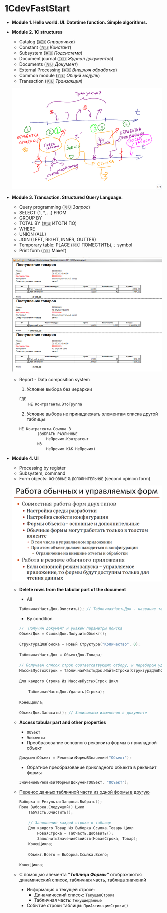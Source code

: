 # 1CdevFastStart

+ **Module 1. Hello world. UI. Datetime function. Simple algorithms.**

+ **Module 2. 1C structures**
    + Catalog (🇷🇺 *Справочики*)
    + Constant (🇷🇺 *Констант*)
    + Subsystem (🇷🇺 *Подсистема*)
    + Document journal (🇷🇺 *Журнал документов*)
    + Documents (🇷🇺 *Документ*)
    + External Processing (🇷🇺 *Внешняя обработка*)
    + Common module (🇷🇺 *Общий модуль*)
    + Transaction (🇷🇺 *Транзакция*)

    ![Alt text](./M2P9/M2C9TRANSACTION.png)

+ **Module 3. Transaction. Structured Query Language.**
    + Query programming (🇷🇺 *Запрос*)
    + SELECT (1, *, ...) FROM
    + GROUP BY
    + TOTAL BY (🇷🇺 ИТОГИ ПО)
    + WHERE
    + UNION (ALL)
    + JOIN (LEFT, RIGHT, INNER, OUTTER)
    + Temporary table: PLACE (🇷🇺 ПОМЕСТИТЬ), `;` symbol
    + Print form (🇷🇺 Макет)

    ![Alt text](./M3P7/M3P71-result.PNG)

    + Report - Data composition system
        
        1. Условие выбора без иерархии
        ```sql
        ГДЕ
            НЕ Контрагенты.ЭтоГруппа
        ```
        2. Условие выбора не принадлежать элементам списка другой таблицы
        ```
        НЕ Контрагенты.Ссылка В
                (ВЫБРАТЬ РАЗЛИЧНЫЕ
                    НеПрочих.Контрагент
                ИЗ
                    НеПрочих КАК НеПрочих)
        ```

+ **Module 4. UI**
    + Processing by register
    + Subsystem, command
    + Form objects: `ОСНОВНЫЕ` & `ДОПОЛНИТЕЛЬНЫЕ` (second opinion form)

    ![Alt text](./M4P3/WorkingForm.png)

    + **Delete rows from the tabular part of the document**
        + All
        ```cpp
        ТабличнаяЧастьДок.Очистить(); // ТабличнаяЧастьДок - название табличного поля
        ```
        + By condition
        ```cpp
        //  Получим документ и укажем параметры поиска 
        ОбъектДок = СсылкаДок.ПолучитьОбъект(); 
        
        СтруктураДляПоиска = Новый Структура("Количество", 0); 
        
        ТабличнаяЧастьДок = ОбъектДок.Товары; 
        
        // Получаем список строк соответсвтвующих отбору, и перебором удаляем
        МассивПустыхСтрок = ТабличнаяЧастьДок.НайтиСтроки(СтруктураДляПоиска); 
        
        Для каждого Строка Из МассивПустыхСтрок Цикл 
        
            ТабличнаяЧастьДок.Удалить(Строка); 
        
        КонецЦикла; 
        
        ОбъектДок.Записать(); // Записываем изменения в документе
        ```
    + **Access tabular part and other properties**
        + `Объект`
        + `Элементы`
        + Преобразование основного реквизита формы в прикладной объект
        ```cpp
        ДокументОбъект = РеквизитФормыВЗначение("Объект");
        ```
        + Обратное преобразование прикладного объекта в реквизит формы
        ```cpp
        ЗначениеВРеквизитФормы(ДокументОбъект, "Объект");
        ```
    + [Перенос данных табличной части из одной формы в другую](https://www.1s-up.ru/programmnaja-obrabotka-tablichnyh-chastej-obektov-v-1s-8-3/)
        ```cpp
        Выборка = РезультатЗапроса.Выбрать();
        Пока Выборка.Следующий() Цикл
            ТабЧасть.Очистить();

            // Заполнение каждой строки в таблице 
            Для каждого Товар Из Выборка.Ссылка.Товары Цикл
                НоваяСтрока = ТабЧасть.Добавить();
                ЗаполнитьЗначенияСвойств(НоваяСтрока, Товар);
            КонецЦикла;

            Объект.Всего = Выборка.Ссылка.Всего;

        КонецЦикла;
        ```

    + С помощью элемента ***"Таблица Формы"*** отображаются <u>динамический список, табличная часть, таблица значений</u>
        + Информация о текущей строке:
            + Динамический список: `ТекущаяСтрока`
            + Табличная часть: `ТекущиеДанные`
        + Событие строки таблицы: `ПриАктивацииСтроки()`